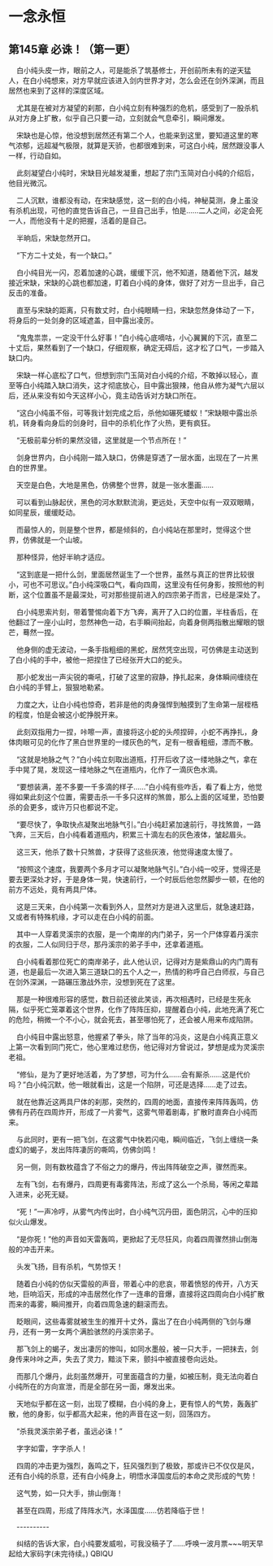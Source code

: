 # 一念永恒 
 ## 第145章 必诛！（第一更）
     白小纯头皮一炸，眼前之人，可是能杀了筑基修士，开创前所未有的逆天猛人，在白小纯想来，对方早就应该进入剑内世界才对，怎么会还在剑外深渊，而且居然也来到了这样的深度区域。

    尤其是在被对方凝望的刹那，白小纯立刻有种强烈的危机，感受到了一股杀机从对方身上扩散，似乎自己只要一动，立刻就会气息牵引，瞬间爆发。

    宋缺也是心惊，他没想到居然还有第二个人，也能来到这里，要知道这里的寒气浓郁，远超凝气极限，就算是天骄，也都很难到来，可这白小纯，居然跟没事人一样，行动自如。

    此刻凝望白小纯时，宋缺目光越发凝重，想起了宗门玉简对白小纯的介绍后，他目光微沉。

    二人沉默，谁都没有动，在宋缺感觉，这一刻的白小纯，神秘莫测，身上虽没有杀机出现，可他的直觉告诉自己，一旦自己出手，怕是……二人之间，必定会死一人，而他没有十足的把握，活着的是自己。

    半晌后，宋缺忽然开口。

    “下方二十丈处，有一个缺口。”

    白小纯目光一闪，忍着加速的心跳，缓缓下沉，他不知道，随着他下沉，越发接近宋缺，宋缺的心跳也都加速，盯着白小纯的身体，做好了对方一旦出手，自己反击的准备。

    直至与宋缺的距离，只有数丈时，白小纯眼睛一扫，宋缺忽然身体动了一下，将身后的一处剑身的区域遮盖，目中露出凌厉。

    “鬼鬼祟祟，一定没干什么好事！”白小纯心底嘀咕，小心翼翼的下沉，直至二十丈后，果然看到了一个缺口，仔细观察，确定无碍后，这才松了口气，一步踏入缺口内。

    宋缺一样心底松了口气，但想到宗门玉简对白小纯的介绍，不敢掉以轻心，直至等白小纯踏入缺口消失，这才彻底放心，目中露出狠辣，他自从修为凝气六层以后，还从来没有如今天这样小心，竟主动告诉对方缺口所在。

    “这白小纯虽不俗，可等我计划完成之后，杀他如碾死蝼蚁！”宋缺眼中露出杀机，转身看向身后的剑身时，目中的杀机化作了火热，更有疯狂。

    “无极前辈分析的果然没错，这里就是一个节点所在！”

    剑身世界内，白小纯刚一踏入缺口，仿佛是穿透了一层水面，出现在了一片黑白的世界里。

    天空是白色，大地是黑色，仿佛整个世界，就是一张水墨画……

    可以看到山脉起伏，黑色的河水默默流淌，更远处，天空中似有一双双眼睛，如同星辰，缓缓眨动。

    而最惊人的，则是整个世界，都是倾斜的，白小纯站在那里时，觉得这个世界，仿佛就是一个山坡。

    那种怪异，他好半晌才适应。

    “这到底是一把什么剑，里面居然诞生了一个世界，虽然与真正的世界比较很小，可也不可思议。”白小纯深吸口气，看向四周，这里没有任何身影，按照他的判断，这个位置虽不是最深处，可对那些提前进入的四宗弟子而言，已经是深处了。

    白小纯思索片刻，带着警惕向着下方飞奔，离开了入口的位置，半柱香后，在他翻过了一座小山时，忽然神色一动，右手瞬间抬起，向着身侧两指散出耀眼的银芒，蓦然一捏。

    他身侧的虚无波动，一条手指粗细的黑蛇，居然凭空出现，可仿佛是主动送到了白小纯的手中，被他一把捏住了已经张开大口的蛇头。

    那小蛇发出一声尖锐的嘶吼，打破了这里的寂静，挣扎起来，身体瞬间缠绕在白小纯的手臂上，狠狠地勒紧。

    力度之大，让白小纯也惊奇，若非是他的肉身强悍到触摸到了生命第一层桎梏的程度，怕是会被这小蛇挣脱开来。

    此刻双指用力一捏，咔嚓一声，直接将这小蛇的头颅捏碎，小蛇不再挣扎，身体肉眼可见的化作了黑白世界里的一缕灰色的气，足有一根香粗细，漂而不散。

    “这就是地脉之气？”白小纯立刻取出道瓶，打开后收了这一缕地脉之气，拿在手中晃了晃，发现这一缕地脉之气在道瓶内，化作了一滴灰色水滴。

    “要想装满，差不多要一千多滴的样子……”白小纯有些咋舌，看了看上方，他觉得如果此刻这个位置，需要击杀一千多只这样的煞兽，那么上面的区域里，恐怕要杀的会更多，或许万只也都说不定。

    “要尽快了，争取快点凝聚出地脉气引。”白小纯赶紧加速前行，寻找煞兽，一路飞奔，三天后，白小纯看着道瓶内，积累三十滴左右的灰色液体，皱起眉头。

    这三天，他杀了数十只煞兽，才获得了这些灰液，他觉得速度太慢了。

    “按照这个速度，我要两个多月才可以凝聚地脉气引。”白小纯一咬牙，觉得还是要去更深处才好，于是身体一晃，快速前行，一个时辰后他忽然脚步一顿，在他的前方不远处，竟有两具尸体。

    这是三天来，白小纯第一次看到外人，显然对方是进入这里后，就急速赶路，又或者有特殊机缘，才可以走在白小纯的前面。

    其中一人穿着灵溪宗的衣服，是一个南岸的内门弟子，另一个尸体穿着丹溪宗的衣服，二人似同归于尽，那丹溪宗的弟子手中，还拿着道瓶。

    白小纯看着那位死亡的南岸弟子，此人他认识，记得对方是紫鼎山的内门周有道，也是最后一次进入第三道缺口的五个人之一，热情的称呼自己白师叔，与自己在剑外深渊，一路碾压激战外宗，没想到死在了这里。

    那是一种很难形容的感觉，数日前还彼此笑谈，再次相遇时，已经是生死永隔，似乎死亡笼罩着这个世界，化作了阵阵压抑，提醒着白小纯，此地充满了死亡的危险，稍微一个不小心，就会死去，甚至哪怕死了，还会被人用来布成陷阱。

    白小纯目中露出怒意，他握紧了拳头，除了当年的冯炎，这是白小纯真正意义上第一次看到同门死亡，他心里难过悲伤，他记得对方曾说过，梦想是成为灵溪宗老祖。

    “修仙，是为了更好地活着，为了梦想，可为什么……会有厮杀……这是代价吗？”白小纯沉默，他一眼就看出，这是一个陷阱，可还是选择……走了过去。

    就在他靠近这两具尸体的刹那，突然的，四周的地面，直接传来阵阵轰鸣，仿佛有丹药在四周炸开，形成了一片雾气，这雾气带着剧毒，扩散时直奔白小纯而来。

    与此同时，更有一把飞剑，在这雾气中快若闪电，瞬间临近，飞剑上缠绕一条虚幻的蝎子，发出阵阵凄厉的嘶鸣，仿佛剑鸣！

    另一侧，则有数枚蕴含了不俗之力的爆丹，传出阵阵破空之声，骤然而来。

    左有飞剑，右有爆丹，四周更有毒雾阵法，形成了这么一个杀局，等闲之辈踏入进来，必死无疑。

    “死！”一声冷哼，从雾气内传出时，白小纯气沉丹田，面色阴沉，心中的压抑似火山爆发。

    “是你死！”他的声音如天雷轰鸣，更掀起了无尽狂风，向着四周骤然排山倒海般的冲击开来。

    头发飞扬，目有杀机，气势惊天！

    随着白小纯的仿似天雷般的声音，带着心中的悲哀，带着愤怒的传开，八方天地，巨响滔天，形成的冲击居然化作了一连串的音爆，直接将这四周向白小纯扩散而来的毒雾，瞬间推开，向着四周急速的翻滚而去。

    眨眼间，这些毒雾就被生生的推开十丈外，露出了在白小纯两侧的飞剑与爆丹，还有一男一女两个满脸骇然的丹溪宗弟子。

    那飞剑上的蝎子，发出凄厉的惨叫，如同水墨般，被一只大手，一把抹去，剑身传来咔咔之声，失去了灵力，黯淡下来，颤抖中被直接卷向远处。

    而那几个爆丹，此刻虽然爆开，可里面蕴含的力量，如被压制，竟无法向着白小纯所在的方向宣泄，而是全部在另一面，爆发出来。

    天地似乎都在这一刻，出现了模糊，白小纯的身上，更有惊人的气势，轰轰扩散，他的身影，似乎都高大起来，他的声音在这一刻，回荡四方。

    “杀我灵溪宗弟子者，虽远必诛！”

    字字如雷，字字杀人！

    四周的冲击更为强烈，轰鸣之下，狂风强烈到了极致，那或许已不仅仅是风，还有白小纯的杀意，还有白小纯身上，明悟水泽国度后的本命之灵形成的气势！

    这气势，如一只大手，排山倒海！

    甚至在四周，形成了阵阵水汽，水泽国度……仿若降临于世！

    ----------

    纠结的告诉大家，白小纯要发威啦，可我没稿子了……呼唤一波月票~~~明天早起给大家码字(未完待续。) 
QBIQU